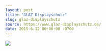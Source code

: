 ```yaml
---
layout: post
title: "GLAZ Displayschutz"
slug: glaz-displayschutz
source: https://www.glaz-displayschutz.de/
date: 2015-6-12 00:00:00 -0700
---
```


<img src="{{ site.url }}/assets/img/screenshots/glaz-displayschutz.jpg">
